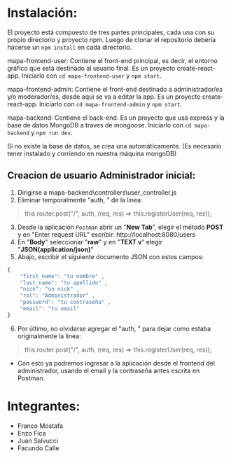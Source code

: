 # Instalación:

El proyecto está compuesto de tres partes principales, cada una con su propio directorio y proyecto npm. Luego de clonar el repositorio debería hacerse un `npm install` en cada directorio.

mapa-frontend-user: Contiene el front-end principal, es decir, el entorno gráfico que está destinado al usuario final. Es un proyecto create-react-app. Iniciarlo con `cd mapa-frontend-user` y `npm start`.

mapa-frontend-admin: Contiene el front-end destinado a administrador/es y/o moderador/es, desde aqui se va a editar la app. Es un proyecto create-react-app. Iniciarlo con `cd mapa-frontend-admin` y `npm start`.

mapa-backend: Contiene el back-end. Es un proyecto que usa express y la base de datos MongoDB a traves de mongoose. Iniciarlo con `cd mapa-backend` y `npm run dev`.

Si no existe la base de datos, se crea una automáticamente. (Es necesario tener instalado y corriendo en nuestra máquina mongoDB)

## Creacion de usuario Administrador inicial:
1. Dirigirse a mapa-backend\controllers\user_controller.js 
2. Eliminar temporalmente "auth, " de la linea: 
>this.router.post("/", auth, (req, res) => this.registerUser(req, res));
3. Desde la aplicación `Postman` abrir un "**New Tab**", elegir el método **POST** y en "Enter request URL" escribir: http://localhost:8080/users 
4. En "**Body**" seleccionar "**raw**" y en "**TEXT v**" elegir "**JSON(application/json)**"
5. Abajo, escribir el siguiente documento JSON con estos campos:
```javascript
{
	"first_name": "tu nombre" ,
	"last_name": "tu apellido" ,
	"nick": "un nick" ,
	"rol": "Administrador" ,
	"password": "tu contraseña" ,
	"email": "tu email"
}
```
6. Por último, no olvidarse agregar el "auth, " para dejar como estaba originalmente la linea: 
>this.router.post("/", auth, (req, res) => this.registerUser(req, res));
- Con esto ya podremos ingresar a la aplicación desde el frontend del administrador, usando el email y la contraseña antes escrita en Postman.

# Integrantes:

- Franco Mostafa
- Enzo Fica
- Juan Salvucci
- Facundo Calle
